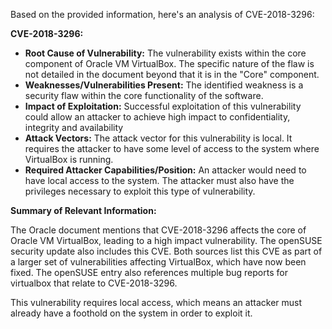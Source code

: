 Based on the provided information, here's an analysis of CVE-2018-3296:

**CVE-2018-3296:**

*   **Root Cause of Vulnerability:** The vulnerability exists within the core component of Oracle VM VirtualBox. The specific nature of the flaw is not detailed in the document beyond that it is in the "Core" component.
*   **Weaknesses/Vulnerabilities Present:** The identified weakness is a security flaw within the core functionality of the software.
*  **Impact of Exploitation:** Successful exploitation of this vulnerability could allow an attacker to achieve high impact to confidentiality, integrity and availability
*   **Attack Vectors:** The attack vector for this vulnerability is local. It requires the attacker to have some level of access to the system where VirtualBox is running.
*   **Required Attacker Capabilities/Position:** An attacker would need to have local access to the system. The attacker must also have the privileges necessary to exploit this type of vulnerability.

**Summary of Relevant Information:**

The Oracle document mentions that CVE-2018-3296 affects the core of Oracle VM VirtualBox, leading to a high impact vulnerability. The openSUSE security update also includes this CVE. Both sources list this CVE as part of a larger set of vulnerabilities affecting VirtualBox, which have now been fixed. The openSUSE entry also references multiple bug reports for virtualbox that relate to CVE-2018-3296.

This vulnerability requires local access, which means an attacker must already have a foothold on the system in order to exploit it.